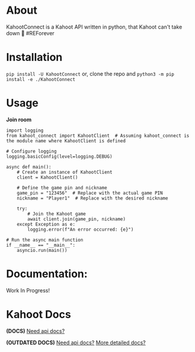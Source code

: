 # About
KahootConnect is a Kahoot API written in python, that Kahoot can't take down 🤡 #REForever

# Installation

`pip install -U KahootConnect`
or, clone the repo and
`python3 -m pip install -e ./KahootConnect`

# Usage

**Join room**
```import asyncio
import logging
from kahoot_connect import KahootClient  # Assuming kahoot_connect is the module name where KahootClient is defined

# Configure logging
logging.basicConfig(level=logging.DEBUG)

async def main():
    # Create an instance of KahootClient
    client = KahootClient()

    # Define the game pin and nickname
    game_pin = "123456"  # Replace with the actual game PIN
    nickname = "Player1"  # Replace with the desired nickname

    try:
        # Join the Kahoot game
        await client.join(game_pin, nickname)
    except Exception as e:
        logging.error(f"An error occurred: {e}")

# Run the async main function
if __name__ == "__main__":
    asyncio.run(main())
```

# Documentation:
Work In Progress!

# Kahoot Docs
**(DOCS)**
 [Need api docs?](KahootProtocol.md)

**(OUTDATED DOCS)**
 [Need api docs?](KahootProtocolOutdated.md)
 [More detailed docs?](KahootProtocolDetailedOutdated.md)
